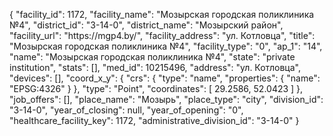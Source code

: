 {
    "facility_id": 1172,
    "facility_name": "Мозырская городская поликлиника №4",
    "district_id": "3-14-0",
    "district_name": "Мозырский район",
    "facility_url": "https:\/\/mgp4.by\/",
    "facility_address": "ул. Котловца",
    "title": "Мозырская городская поликлиника №4",
    "facility_type": "0",
    "ap_1": "14",
    "name": "Мозырская городская поликлиника №4",
    "state": "private institution",
    "stats": [],
    "med_id": 10215496,
    "address": "ул. Котловца",
    "devices": [],
    "coord_x_y": {
        "crs": {
            "type": "name",
            "properties": {
                "name": "EPSG:4326"
            }
        },
        "type": "Point",
        "coordinates": [
            29.2586,
            52.0423
        ]
    },
    "job_offers": [],
    "place_name": "Мозырь",
    "place_type": "city",
    "division_id": "3-14-0",
    "year_of_closing": null,
    "year_of_opening": "0",
    "healthcare_facility_key": 1172,
    "administrative_division_id": "3-14-0"
}